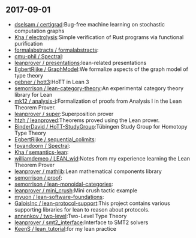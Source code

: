 ## 2017-09-01

* [dselsam / certigrad](https://github.com/dselsam/certigrad):Bug-free machine learning on stochastic computation graphs
* [Kha / electrolysis](https://github.com/Kha/electrolysis):Simple verification of Rust programs via functional purification
* [formalabstracts / formalabstracts](https://github.com/formalabstracts/formalabstracts):
* [cmu-phil / Spectral](https://github.com/cmu-phil/Spectral):
* [leanprover / presentations](https://github.com/leanprover/presentations):lean-related presentations
* [EgbertRijke / GraphModel](https://github.com/EgbertRijke/GraphModel):We formalize aspects of the graph model of type theory
* [gebner / hott3](https://github.com/gebner/hott3):HoTT in Lean 3
* [semorrison / lean-category-theory](https://github.com/semorrison/lean-category-theory):An experimental category theory library for Lean
* [mk12 / analysis-i](https://github.com/mk12/analysis-i):Formalization of proofs from Analysis I in the Lean Theorem Prover.
* [leanprover / super](https://github.com/leanprover/super):Superposition prover
* [htzh / leanproved](https://github.com/htzh/leanproved):Theorems proved using the Lean prover.
* [BinderDavid / HoTT-StudyGroup](https://github.com/BinderDavid/HoTT-StudyGroup):Tübingen Study Group for Homotopy Type Theory
* [EgbertRijke / sequential_colimits](https://github.com/EgbertRijke/sequential_colimits):
* [fpvandoorn / Spectral](https://github.com/fpvandoorn/Spectral):
* [Kha / semantics-lean](https://github.com/Kha/semantics-lean):
* [williamdemeo / LEAN_wjd](https://github.com/williamdemeo/LEAN_wjd):Notes from my experience learning the Lean Theorem Prover
* [leanprover / mathlib](https://github.com/leanprover/mathlib):Lean mathematical components library
* [semorrison / proof](https://github.com/semorrison/proof):
* [semorrison / lean-monoidal-categories](https://github.com/semorrison/lean-monoidal-categories):
* [leanprover / mini_crush](https://github.com/leanprover/mini_crush):Mini crush tactic example
* [myuon / lean-software-foundations](https://github.com/myuon/lean-software-foundations):
* [GaloisInc / lean-protocol-support](https://github.com/GaloisInc/lean-protocol-support):This project contains various supporting libraries for lean to reason about protocols.
* [annenkov / two-level](https://github.com/annenkov/two-level):Two-Level Type Theory
* [leanprover / smt2_interface](https://github.com/leanprover/smt2_interface):Interface to SMT2 solvers
* [KeenS / lean_tutorial](https://github.com/KeenS/lean_tutorial):for my lean practice

